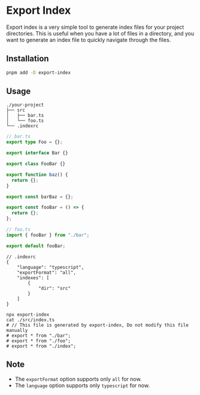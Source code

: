 # Export Index

Export index is a very simple tool to generate index files for your project directories.
This is useful when you have a lot of files in a directory, and you want to generate an
index file to quickly navigate through the files.

## Installation

```bash
pnpm add -D export-index
```

## Usage
```
./your-project
├── src
│   ├── bar.ts
│   └── foo.ts
└── .indexrc
```

```typescript
// bar.ts
export type Foo = {};

export interface Bar {}

export class FooBar {}

export function baz() {
  return {};
}

export const barBaz = {};

export const fooBar = () => {
  return {};
};
```

```typescript
// foo.ts
import { fooBar } from "./bar";

export default fooBar;
```

```json5
// .indexrc
{
    "language": "typescript",
    "exportFormat": "all",
    "indexes": [
        {
            "dir": "src"
        }
    ]
}
```

```shell
npx export-index
cat ./src/index.ts
# // This file is generated by export-index, Do not modify this file manually
# export * from "./bar";
# export * from "./foo";
# export * from "./index";
```

## Note
- The `exportFormat` option supports only `all` for now.
- The `language` option supports only `typescript` for now.
